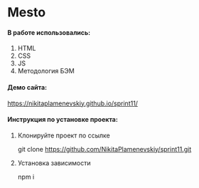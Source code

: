 # Mesto
#### В работе использовались:
1. HTML
2. CSS
3. JS
4. Методология БЭМ

#### Демо сайта: 

https://nikitaplamenevskiy.github.io/sprint11/


#### Инструкция по установке проекта:

1. Клонируйте проект по ссылке 

    git clone https://github.com/NikitaPlamenevskiy/sprint11.git
    
2. Установка зависимости 

    npm i